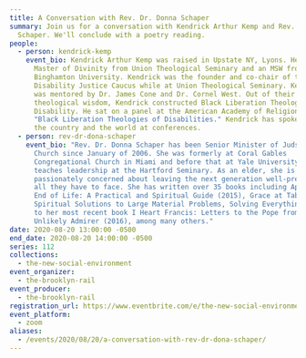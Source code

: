 ```yaml
---
title: A Conversation with Rev. Dr. Donna Schaper
summary: Join us for a conversation with Kendrick Arthur Kemp and Rev. Donna
  Schaper. We'll conclude with a poetry reading.
people:
  - person: kendrick-kemp
    event_bio: Kendrick Arthur Kemp was raised in Upstate NY, Lyons. He earned a
      Master of Divinity from Union Theological Seminary and an MSW from
      Binghamton University. Kendrick was the founder and co-chair of the
      Disability Justice Caucus while at Union Theological Seminary. Kendrick
      was mentored by Dr. James Cone and Dr. Cornel West. Out of their
      theological wisdom, Kendrick constructed Black Liberation Theology of
      Disability. He sat on a panel at the American Academy of Religion titled
      "Black Liberation Theologies of Disabilities." Kendrick has spoken around
      the country and the world at conferences.
  - person: rev-dr-dona-schaper
    event_bio: "Rev. Dr. Donna Schaper has been Senior Minister of Judson Memorial
      Church since January of 2006. She was formerly at Coral Gables
      Congregational Church in Miami and before that at Yale University and
      teaches leadership at the Hartford Seminary. As an elder, she is
      passionately concerned about leaving the next generation well-prepared for
      all they have to face. She has written over 35 books including Approaching
      End of Life: A Practical and Spiritual Guide (2015), Grace at Table: Small
      Spiritual Solutions to Large Material Problems, Solving Everything (2013),
      to her most recent book I Heart Francis: Letters to the Pope from an
      Unlikely Admirer (2016), among many others."
date: 2020-08-20 13:00:00 -0500
end_date: 2020-08-20 14:00:00 -0500
series: 112
collections:
  - the-new-social-environment
event_organizer:
  - the-brooklyn-rail
event_producer:
  - the-brooklyn-rail
registration_url: https://www.eventbrite.com/e/the-new-social-environment-112-a-conversation-with-rev-dr-dona-schaper-tickets-117079183991
event_platform:
  - zoom
aliases:
  - /events/2020/08/20/a-conversation-with-rev-dr-dona-schaper/
---
```

